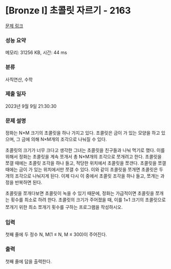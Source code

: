# [Bronze I] 초콜릿 자르기 - 2163 

[문제 링크](https://www.acmicpc.net/problem/2163) 

### 성능 요약

메모리: 31256 KB, 시간: 44 ms

### 분류

사칙연산, 수학

### 제출 일자

2023년 9월 9일 21:30:30

### 문제 설명

<p>정화는 N×M 크기의 초콜릿을 하나 가지고 있다. 초콜릿은 금이 가 있는 모양을 하고 있으며, 그 금에 의해 N×M개의 조각으로 나눠질 수 있다.</p>

<p>초콜릿의 크기가 너무 크다고 생각한 그녀는 초콜릿을 친구들과 나눠 먹기로 했다. 이를 위해서 정화는 초콜릿을 계속 쪼개서 총 N×M개의 조각으로 쪼개려고 한다. 초콜릿을 쪼갤 때에는 초콜릿 조각을 하나 들고, 적당한 위치에서 초콜릿을 쪼갠다. 초콜릿을 쪼갤 때에는 금이 가 있는 위치에서만 쪼갤 수 있다. 이와 같이 초콜릿을 쪼개면 초콜릿은 두 개의 조각으로 나눠지게 된다. 이제 다시 이 중에서 초콜릿 조각을 하나 들고, 쪼개는 과정을 반복하면 된다.</p>

<p>초콜릿을 쪼개다보면 초콜릿이 녹을 수 있기 때문에, 정화는 가급적이면 초콜릿을 쪼개는 횟수<span style="line-height:1.6em">를 최소로 하려 한다. 초콜릿의 크기가 주어졌을 때, 이를 1×1 크기의 초콜릿으로 쪼개기 위한 최소 쪼개기 횟수를 구하는 프로그램을 작성하시오.</span></p>

### 입력 

 <p>첫째 줄에 두 정수 N, M(1 ≤ N, M ≤ 300)이 주어진다.</p>

### 출력 

 <p>첫째 줄에 답을 출력한다.</p>

